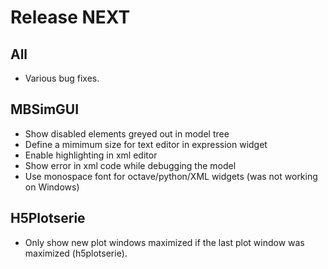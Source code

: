 Release NEXT
============ 

All
---
- Various bug fixes.

MBSimGUI
--------
- Show disabled elements greyed out in model tree
- Define a mimimum size for text editor in expression widget
- Enable highlighting in xml editor
- Show error in xml code while debugging the model
- Use monospace font for octave/python/XML widgets (was not working on Windows)

H5Plotserie
-----------
- Only show new plot windows maximized if the last plot window was maximized (h5plotserie).
